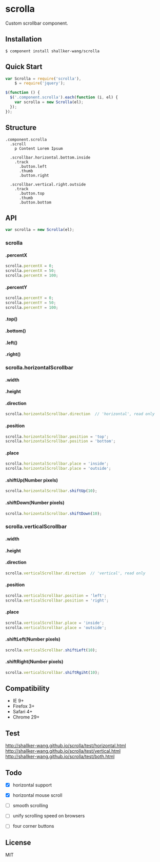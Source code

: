 scrolla
==========

Custom scrollbar component.

## Installation
```
$ component install shallker-wang/scrolla
```

## Quick Start
```javascript
var Scrolla = require('scrolla'),
    $ = require('jquery');

$(function () {
  $('.component.scrolla').each(function (i, el) {
    var scrolla = new Scrolla(el);
  });
});
```

## Structure
```jade
.component.scrolla
  .scroll
    p Content Lorem Ipsum

  .scrollbar.horizontal.bottom.inside
    .track
      .button.left
      .thumb
      .button.right

  .scrollbar.vertical.right.outside
    .track
      .button.top
      .thumb
      .button.bottom
```


## API
```javascript
var scrolla = new Scrolla(el);
```

### scrolla
#### .percentX
```javascript
scrolla.percentX = 0;
scrolla.percentX = 50;
scrolla.percentX = 100;
```

#### .percentY
```javascript
scrolla.percentY = 0;
scrolla.percentY = 50;
scrolla.percentY = 100;
```

#### .top()
#### .bottom()
#### .left()
#### .right()


### scrolla.horizontalScrollbar
#### .width
#### .height

#### .direction
```javascript
scrolla.horizontalScrollbar.direction  // 'horizontal', read only
```

#### .position
```javascript
scrolla.horizontalScrollbar.position = 'top';
scrolla.horizontalScrollbar.position = 'bottom';
```

#### .place
```javascript
scrolla.horizontalScrollbar.place = 'inside';
scrolla.horizontalScrollbar.place = 'outside';
```

#### .shiftUp(Number pixels)
```javascript
scrolla.horizontalScrollbar.shiftUp(10);
```

#### .shiftDown(Number pixels)
```javascript
scrolla.horizontalScrollbar.shiftDown(10);
```


### scrolla.verticalScrollbar
#### .width
#### .height

#### .direction
```javascript
scrolla.verticalScrollbar.direction  // 'vertical', read only
```

#### .position
```javascript
scrolla.verticalScrollbar.position = 'left';
scrolla.verticalScrollbar.position = 'right';
```

#### .place
```javascript
scrolla.verticalScrollbar.place = 'inside';
scrolla.verticalScrollbar.place = 'outside';
```

#### .shiftLeft(Number pixels)
```javascript
scrolla.verticalScrollbar.shiftLeft(10);
```

#### .shiftRight(Number pixels)
```javascript
scrolla.verticalScrollbar.shiftRgiht(10);
```

## Compatibility
- IE 9+
- Firefox 3+
- Safari 4+
- Chrome 29+


## Test
http://shallker-wang.github.io/scrolla/test/horizontal.html   
http://shallker-wang.github.io/scrolla/test/vertical.html   
http://shallker-wang.github.io/scrolla/test/both.html   


## Todo
- [x] horizontal support
- [x] horizontal mouse scroll
- [ ] smooth scrolling
- [ ] unify scrolling speed on browsers
- [ ] four corner buttons


## License

  MIT
